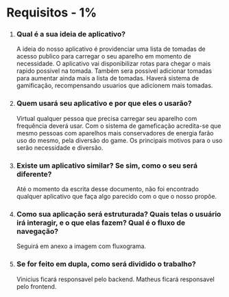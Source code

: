 <h1>Requisitos - 1%</h1>
<ol>
<li><h3>Qual é a sua ideia de aplicativo?</h3>
A ideia do nosso aplicativo é providenciar uma lista de tomadas de acesso publico para carregar o seu aparelho em momento de necessidade. O aplicativo vai disponibilizar rotas para chegar o mais rapido possivel na tomada. Também sera possivel adicionar tomadas para aumentar ainda mais a lista de tomadas. Haverá sistema de gamificação, recompensando usuarios que adicionem mais tomadas.
</li>
<li><h3>Quem usará seu aplicativo e por que eles o usarão?</h3>
Virtual qualquer pessoa que precisa carregar seu aparelho com frequência deverá usar. Com o sistema de gameficação acredita-se que mesmo pessoas com aparelhos mais conservadores de energia farão uso do mesmo, pela diversão do game. Os principais motivos para o uso serão necessidade e diversão.
</li>
<li>
<h3>Existe um aplicativo similar? Se sim, como o seu será diferente?</h3>
Até o momento da escrita desse documento, não foi encontrado qualquer aplicativo que faça algo parecido com o que o nosso propõe.
</li>
<li>
<h3>Como sua aplicação será estruturada? Quais telas o usuário irá interagir, e o que elas fazem? Qual é o fluxo de navegação?</h3>
Seguirá em anexo a imagem com fluxograma.
</li>
<li>
<h3>Se for feito em dupla, como será dividido o trabalho?</h3>
Vinicius ficará responsavel pelo backend. Matheus ficará responsavel pelo frontend.
</li>
</ol> 